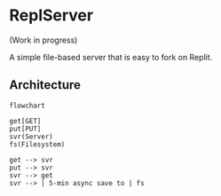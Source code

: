 # ReplServer

(Work in progress)

A simple file-based server that is easy to fork on Replit.

## Architecture
```mermaid
flowchart

get[GET]
put[PUT]
svr(Server)
fs(Filesystem)

get --> svr
put --> svr
svr --> get
svr --> | 5-min async save to | fs

```
